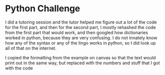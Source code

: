 # Python Challenge

I did a tutoring session and the tutor helped me figure out a lot of the code for the first part, and then for the second part, I mostly rehashed the code from the first part that would work, and then googled how dictionaries worked in python, because they are very confusing. I do not innately know how any of the syntax or any of the lingo works in python, so I did look up all of that on the internet.

I copied the formatting from the example on canvas so that the text would print out in the same way, but replaced with the numbers and stuff that I got with the code
